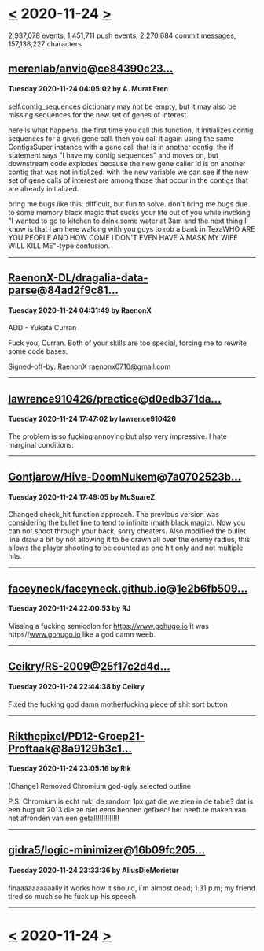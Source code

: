 # [<](2020-11-23.md) 2020-11-24 [>](2020-11-25.md)

2,937,078 events, 1,451,711 push events, 2,270,684 commit messages, 157,138,227 characters


## [merenlab/anvio](https://github.com/merenlab/anvio)@[ce84390c23...](https://github.com/merenlab/anvio/commit/ce84390c232cc6ebb5941c887e70fa8e9cde336b)
#### Tuesday 2020-11-24 04:05:02 by A. Murat Eren

self.contig_sequences dictionary may not be empty, but it may also be missing sequences for the new set of genes of interest.

here is what happens. the first time you call this function, it initializes contig sequences for a given gene call. then you call it again using the same ContigsSuper instance with a gene call that is in another contig. the if statement says "I have my contig sequences" and moves on, but downstream code explodes because the new gene caller id is on another contig that was not initialized. with the new variable we can see if the new set of gene calls of interest are among those that occur in the contigs that are already initialized.

bring me bugs like this. difficult, but fun to solve. don't bring me bugs due to some memory black magic that sucks your life out of you while invoking "I wanted to go to kitchen to drink some water at 3am and the next thing I know is that I am here walking with you guys to rob a bank in TexaWHO ARE YOU PEOPLE AND HOW COME I DON'T EVEN HAVE A MASK MY WIFE WILL KILL ME"-type confusion.

---
## [RaenonX-DL/dragalia-data-parse](https://github.com/RaenonX-DL/dragalia-data-parse)@[84ad2f9c81...](https://github.com/RaenonX-DL/dragalia-data-parse/commit/84ad2f9c81334134b7d319d247a4f37aba36b8b9)
#### Tuesday 2020-11-24 04:31:49 by RaenonX

ADD - Yukata Curran

Fuck you, Curran. Both of your skills are too special, forcing me to rewrite some code bases.

Signed-off-by: RaenonX <raenonx0710@gmail.com>

---
## [lawrence910426/practice](https://github.com/lawrence910426/practice)@[d0edb371da...](https://github.com/lawrence910426/practice/commit/d0edb371da29bd80c41848a033c0caa47144d60b)
#### Tuesday 2020-11-24 17:47:02 by lawrence910426

The problem is so fucking annoying but also very impressive.
I hate marginal conditions.

---
## [Gontjarow/Hive-DoomNukem](https://github.com/Gontjarow/Hive-DoomNukem)@[7a0702523b...](https://github.com/Gontjarow/Hive-DoomNukem/commit/7a0702523b307c1e0706ca038e9dee9d0eda3672)
#### Tuesday 2020-11-24 17:49:05 by MuSuareZ

Changed check_hit function approach. The previous version was considering the bullet line to tend to infinite (math black magic). Now you can not shoot through your back, sorry cheaters. Also modified the bullet line draw a bit by not allowing it to be drawn all over the enemy radius, this allows the player shooting to be counted as one hit only and not multiple hits.

---
## [faceyneck/faceyneck.github.io](https://github.com/faceyneck/faceyneck.github.io)@[1e2b6fb509...](https://github.com/faceyneck/faceyneck.github.io/commit/1e2b6fb5096d4a860af6b1092438d8e0e8ddd467)
#### Tuesday 2020-11-24 22:00:53 by RJ

Missing a fucking semicolon for https://www.gohugo.io
It was https//www.gohugo.io like a god damn weeb.

---
## [Ceikry/RS-2009](https://github.com/Ceikry/RS-2009)@[25f17c2d4d...](https://github.com/Ceikry/RS-2009/commit/25f17c2d4d475db94c1d4a04ef4cd393f9f732fc)
#### Tuesday 2020-11-24 22:44:38 by Ceikry

Fixed the fucking god damn motherfucking piece of shit sort button

---
## [Rikthepixel/PD12-Groep21-Proftaak](https://github.com/Rikthepixel/PD12-Groep21-Proftaak)@[8a9129b3c1...](https://github.com/Rikthepixel/PD12-Groep21-Proftaak/commit/8a9129b3c186d91c57c6c86f96c90084e6687490)
#### Tuesday 2020-11-24 23:05:16 by RIk

[Change] Removed Chromium god-ugly selected outline

P.S. Chromium is  echt ruk! de random 1px gat die we zien in de table? dat is een bug uit 2013 die ze niet eens hebben gefixed! het heeft te maken van het afronden van een getal!!!!!!!!!!!!

---
## [gidra5/logic-minimizer](https://github.com/gidra5/logic-minimizer)@[16b09fc205...](https://github.com/gidra5/logic-minimizer/commit/16b09fc2051d92cf09d44acf662ed6637579ea07)
#### Tuesday 2020-11-24 23:33:36 by AliusDieMorietur

finaaaaaaaaaally it works how it should, i`m almost dead; 1.31 p.m; my friend tired so much so he fuck up his speech

---

# [<](2020-11-23.md) 2020-11-24 [>](2020-11-25.md)

